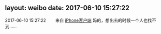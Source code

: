 layout: weibo
date: 2017-06-10 15:27:22
---
<meta name="referrer" content="no-referrer" />

2017-06-10 15:27:22  &nbsp;&nbsp;&nbsp;&nbsp;&nbsp;&nbsp; 来自 <a href="http://app.weibo.com/t/feed/9ksdit" rel="nofollow">iPhone客户端</a>
妈的，想出去的时候一个人也找不到…… ​​​

